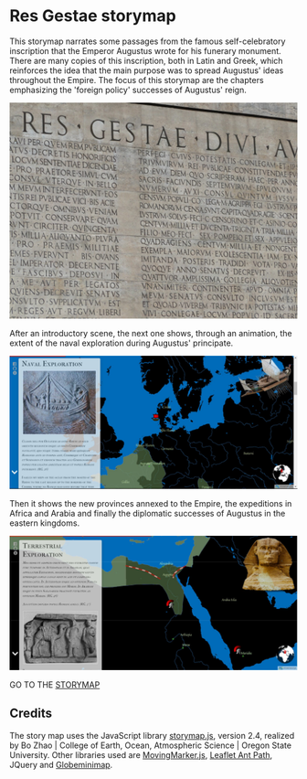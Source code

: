 # Res Gestae storymap      

This storymap narrates some passages from the famous self-celebratory inscription that the Emperor Augustus wrote for his funerary monument. There are many copies of this inscription, both in Latin and Greek, which reinforces the idea that the main purpose was to spread Augustus' ideas throughout the Empire. The focus of this storymap are the chapters emphasizing the 'foreign policy' successes of Augustus' reign. 

![](img/res-gestae.jpg)

After an introductory scene, the next one shows, through an animation, the extent of the naval exploration during Augustus' principate. 

![](img/ss1.JPG)

Then it shows the new provinces annexed to the Empire, the expeditions in Africa and Arabia and finally the diplomatic successes of Augustus in the eastern kingdoms.

![](img/ss2.JPG)



GO TO THE [STORYMAP](https://gsvevo.github.io/resgestae/)



## Credits

The story map uses the JavaScript library <a href= "https://github.com/jakobzhao/storymap" target="_blank">storymap.js</a>, version 2.4, realized by Bo Zhao | College of Earth, Ocean, Atmospheric Science | Oregon State University. Other libraries used are <a href= "https://github.com/ewoken/Leaflet.MovingMarker" target="_blank">MovingMarker.js</a>, <a href="https://unpkg.com/leaflet-ant-path">Leaflet Ant Path</a>, <a href:="https://jquery.com/">JQuery</a> and <a href="https://github.com/chriswhong/leaflet-globeminimap">Globeminimap</a>.
